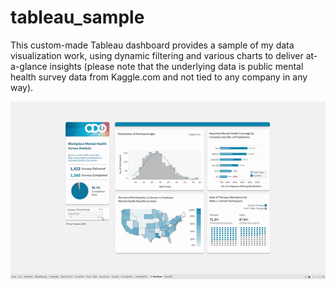 # tableau_sample
This custom-made Tableau dashboard provides a sample of my data visualization work, using dynamic filtering and various charts to 
deliver at-a-glance insights 
(please note that the underlying data is public mental health survey data from Kaggle.com and not tied to any company in any way).

![](tableau_example.gif)
